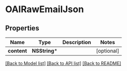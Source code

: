 # OAIRawEmailJson

## Properties
Name | Type | Description | Notes
------------ | ------------- | ------------- | -------------
**content** | **NSString*** |  | [optional] 

[[Back to Model list]](../README#documentation-for-models) [[Back to API list]](../README#documentation-for-api-endpoints) [[Back to README]](../README)


